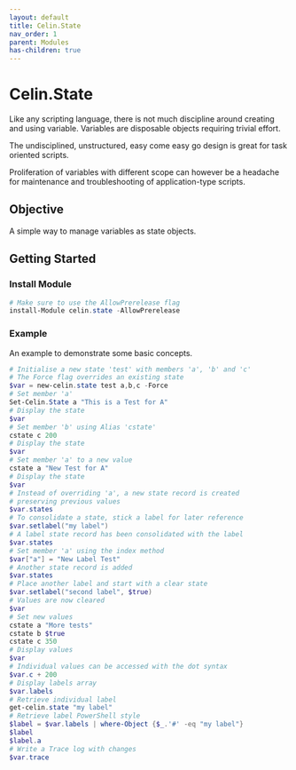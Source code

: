 ```yaml
---
layout: default
title: Celin.State
nav_order: 1
parent: Modules
has-children: true
---
```


# Celin.State

Like any scripting language, there is not much discipline around creating and using variable.  Variables are disposable objects requiring trivial effort.

The undisciplined, unstructured, easy come easy go design is great for task oriented scripts.

Proliferation of variables with different scope can however be a headache for  maintenance and troubleshooting of application-type scripts.  

## Objective

A simple way to manage variables as state objects.

## Getting Started

### Install Module

```powershell
# Make sure to use the AllowPrerelease flag
install-Module celin.state -AllowPrerelease
```

### Example

An example to demonstrate some basic concepts.

```powershell
# Initialise a new state 'test' with members 'a', 'b' and 'c'
# The Force flag overrides an existing state
$var = new-celin.state test a,b,c -Force
# Set member 'a'
Set-Celin.State a "This is a Test for A"
# Display the state
$var
# Set member 'b' using Alias 'cstate'
cstate c 200
# Display the state
$var
# Set member 'a' to a new value
cstate a "New Test for A"
# Display the state
$var
# Instead of overriding 'a', a new state record is created
# preserving previous values
$var.states
# To consolidate a state, stick a label for later reference
$var.setlabel("my label")
# A label state record has been consolidated with the label
$var.states
# Set member 'a' using the index method
$var["a"] = "New Label Test"
# Another state record is added
$var.states
# Place another label and start with a clear state
$var.setlabel("second label", $true)
# Values are now cleared
$var
# Set new values
cstate a "More tests"
cstate b $true
cstate c 350
# Display values
$var
# Individual values can be accessed with the dot syntax
$var.c + 200
# Display labels array
$var.labels
# Retrieve individual label
get-celin.state "my label"
# Retrieve label PowerShell style
$label = $var.labels | where-Object {$_.'#' -eq "my label"}
$label
$label.a
# Write a Trace log with changes
$var.trace
```
